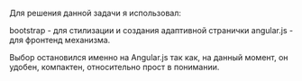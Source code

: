 Для решения данной задачи я использовал:

bootstrap - для стилизации и создания адаптивной странички
angular.js - для фронтенд механизма. 

Выбор остановился именно на Angular.js так как, на данный момент, он удобен, компактен, относительно прост в понимании.
